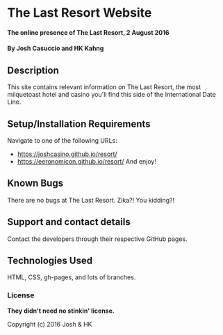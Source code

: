 # The Last Resort Website

#### The online presence of The Last Resort, 2 August 2016

#### By Josh Casuccio and HK Kahng

## Description

This site contains relevant information on The Last Resort, the most milquetoast hotel and casino you'll find this side of the International Date Line.

## Setup/Installation Requirements

Navigate to one of the following URLs:
* https://joshcasino.github.io/resort/
* https://eeronomicon.github.io/resort/
And enjoy!


## Known Bugs

There are no bugs at The Last Resort. Zika?! You kidding?!

## Support and contact details

Contact the developers through their respective GitHub pages.

## Technologies Used

HTML, CSS, gh-pages, and lots of branches.

### License

**They didn't need no stinkin' license.**

Copyright (c) 2016 Josh & HK
